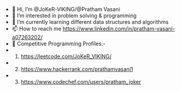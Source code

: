 - 👋 Hi, I’m @JoKeR-VIKING/@Pratham Vasani
- 👀 I’m interested in problem solving & programming
- 🌱 I’m currently learning different data structures and algorithms
- 📫 How to reach me https://www.linkedin.com/in/pratham-vasani-a07263202/
- 🚀 Competitive Programming Profiles:-
-   1. https://leetcode.com/JoKeR_VIKING/
-   2. https://www.hackerrank.com/prathamvasani1
-   3. https://www.codechef.com/users/pratham_joker

<!---
JoKeR-VIKING/JoKeR-VIKING is a ✨ special ✨ repository because its `README.md` (this file) appears on your GitHub profile.
You can click the Preview link to take a look at your changes.
--->
